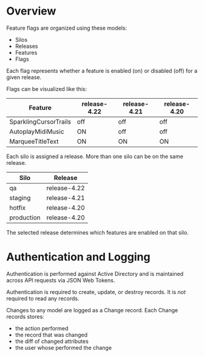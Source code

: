 # Overview

Feature flags are organized using these models:
* Silos
* Releases
* Features
* Flags

Each flag represents whether a feature is enabled (on) or disabled (off) for a given release.

Flags can be visualized like this:

Feature  | release-4.22 | release-4.21 | release-4.20
-------- | ------------ | ------------ | ------------
SparklingCursorTrails | off | off | off
AutoplayMidiMusic | ON | off | off
MarqueeTitleText | ON | ON | ON

Each silo is assigned a release. More than one silo can be on the same release.

Silo | Release
---- | -------
qa | release-4.22
staging | release-4.21
hotfix | release-4.20
production | release-4.20

The selected release determines which features are enabled on that silo.

# Authentication and Logging

Authentication is performed against Active Directory and is maintained across API requests via JSON Web Tokens.

Authentication is required to create, update, or destroy records. It is _not_ required to read any records.

Changes to any model are logged as a Change record. Each Change records stores:
* the action performed
* the record that was changed
* the diff of changed attributes
* the user whose performed the change
